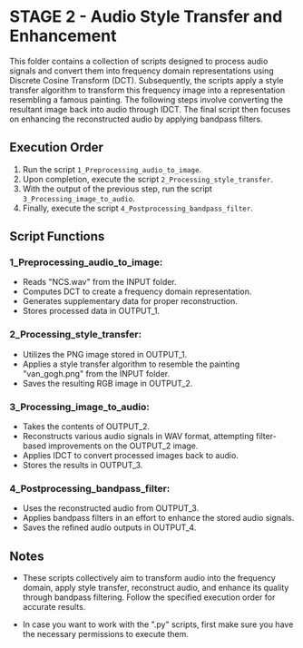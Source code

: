 # STAGE 2 - Audio Style Transfer and Enhancement

This folder contains a collection of scripts designed to process audio signals and convert them into frequency domain representations using Discrete Cosine Transform (DCT). Subsequently, the scripts apply a style transfer algorithm to transform this frequency image into a representation resembling a famous painting. The following steps involve converting the resultant image back into audio through IDCT. The final script then focuses on enhancing the reconstructed audio by applying bandpass filters.

## Execution Order

1. Run the script `1_Preprocessing_audio_to_image`.
2. Upon completion, execute the script `2_Processing_style_transfer`.
3. With the output of the previous step, run the script `3_Processing_image_to_audio`.
4. Finally, execute the script `4_Postprocessing_bandpass_filter`.

## Script Functions

### 1_Preprocessing_audio_to_image:

- Reads "NCS.wav" from the INPUT folder.
- Computes DCT to create a frequency domain representation.
- Generates supplementary data for proper reconstruction.
- Stores processed data in OUTPUT_1.

### 2_Processing_style_transfer:

- Utilizes the PNG image stored in OUTPUT_1.
- Applies a style transfer algorithm to resemble the painting "van_gogh.png" from the INPUT folder.
- Saves the resulting RGB image in OUTPUT_2.

### 3_Processing_image_to_audio:

- Takes the contents of OUTPUT_2.
- Reconstructs various audio signals in WAV format, attempting filter-based improvements on the OUTPUT_2 image.
- Applies IDCT to convert processed images back to audio.
- Stores the results in OUTPUT_3.

### 4_Postprocessing_bandpass_filter:

- Uses the reconstructed audio from OUTPUT_3.
- Applies bandpass filters in an effort to enhance the stored audio signals.
- Saves the refined audio outputs in OUTPUT_4.

## Notes

- These scripts collectively aim to transform audio into the frequency domain, apply style transfer, reconstruct audio, and enhance its quality through bandpass filtering. Follow the specified execution order for accurate results.

- In case you want to work with the ".py" scripts, first make sure you have the necessary permissions to execute them.
